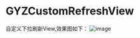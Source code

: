 # GYZCustomRefreshView
自定义下拉刷新View,效果图如下：
![image](https://github.com/gouyz/GYZCustomRefreshView/refreshDemo.gif)
